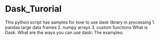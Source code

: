 # Dask_Turorial
This python script has samples for how to use dask library in processing 1. pandas large data frames 2. numpy arrays 3. custom functions 
What is Dask:
What are the ways you can use dask:
The examples:
